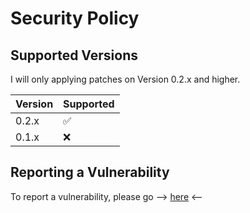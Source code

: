 # Security Policy

## Supported Versions

I will only applying patches on Version 0.2.x and higher.

| Version | Supported          |
| ------- | ------------------ |
| 0.2.x   | :white_check_mark: |
| 0.1.x   | :x:                |

## Reporting a Vulnerability

To report a vulnerability, please go --> [here](https://github.com/Dalekvim/SocketChatApp/issues) <--
